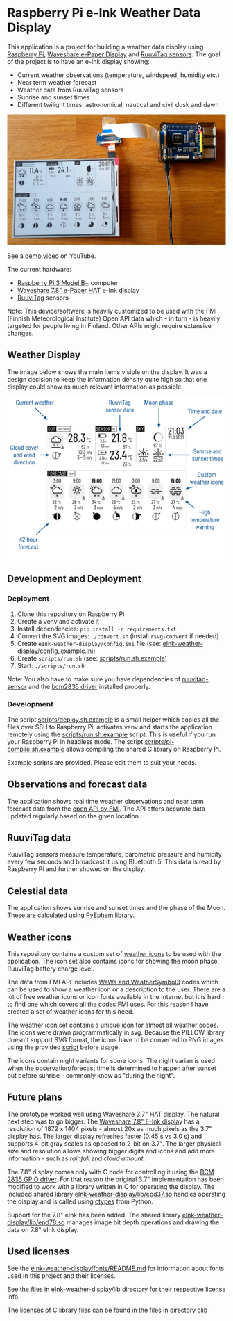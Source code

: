 # Raspberry Pi e-Ink Weather Data Display

This application is a project for building a weather data display using [Raspberry Pi](https://www.raspberrypi.org/products/), [Waveshare e-Paper Display](https://www.waveshare.com/product/raspberry-pi/displays/e-paper.htm) and [RuuviTag sensors](https://ruuvi.com/ruuvitag-specs/). The goal of the project is to have an e-Ink display showing:

- Current weather observations (temperature, windspeed, humidity etc.)
- Near term weather forecast
- Weather data from RuuviTag sensors
- Sunrise and sunset times
- Different twilight times: astronomical, nautical and civil dusk and dawn

![prototype](images/eInk-weather-display-7.8-Raspi.jpg)

See a [demo video](https://www.youtube.com/watch?v=s2YX_JOI1VU) on YouTube.

The current hardware:

- [Raspberry Pi 3 Model B+](https://www.raspberrypi.org/products/raspberry-pi-3-model-b-plus/) computer
- [Waveshare 7.8" e-Paper HAT](https://www.waveshare.com/product/raspberry-pi/displays/e-paper/7.8inch-e-paper-hat.htm) e-Ink display
- [RuuviTag](https://ruuvi.com/ruuvitag-specs/) sensors

Note: This device/software is heavily customized to be used with the FMI (Finnish Meteorological Institute) Open API data which - in turn - is heavily targeted for people living in Finland. Other APIs might require extensive changes.

## Weather Display

The image below shows the main items visible on the display. It was a design decision to keep the information density quite high so that one display could show as much relevant information as possible.

![infograph](images/infograph.png)

## Development and Deployment

### Deployment

1. Clone this repository on Raspberry Pi
1. Create a venv and activate it
1. Install dependencies: `pip install -r requirements.txt`
1. Convert the SVG images: `./convert.sh` (install `rsvg-convert` if needed)
1. Create `eInk-weather-display/config.ini` file (see: [eInk-weather-display/config_example.ini](eInk-weather-display/config_example.ini))
1. Create `scripts/run.sh` (see: [scripts/run.sh.example](scripts/run.sh.example))
1. Start: `./scripts/run.sh`

Note: You also have to make sure you have dependencies of [ruuvitag-sensor](https://github.com/ttu/ruuvitag-sensor) and the [bcm2835 driver](http://www.airspayce.com/mikem/bcm2835) installed properly.

### Development

The script [scripts/deploy.sh.example](scripts/deploy.sh.example) is a small helper which copies all the files over SSH to Raspberry Pi, activates venv and starts the application remotely using the [scripts/run.sh.example](scripts/run.sh.example) script. This is useful if you run your Raspberry Pi in headless mode. The script [scripts/pi-compile.sh.example](scripts/pi-compile.sh.example) allows compiling the shared C library on Raspberry Pi.

Example scripts are provided. Please edit them to suit your needs.

## Observations and forecast data

The application shows real time weather observations and near term forecast data from the [open API by FMI](https://en.ilmatieteenlaitos.fi/open-data). The API offers accurate data updated regularly based on the given location.

## RuuviTag data

RuuviTag sensors measure temperature, barometric pressure and humidity every few seconds and broadcast it using Bluetooth 5. This data is read by Raspberry Pi and further showed on the display.

## Celestial data

The application shows sunrise and sunset times and the phase of the Moon. These are calculated using [PyEphem library](https://rhodesmill.org/pyephem/).

## Weather icons

This repository contains a custom set of [weather icons](svg_icons/README.md) to be used with the application. The icon set also contains icons for showing the moon phase, RuuviTag battery charge level.

The data from FMI API includes [WaWa and WeatherSymbol3](weather_icon_codes.md) codes which can be used to show a weather icon or a description to the user. There are a lot of free weather icons or icon fonts available in the Internet but it is hard to find one which covers all the codes FMI uses. For this reason I have created a set of weather icons for this need.

The weather icon set contains a unique icon for almost all weather codes. The icons were drawn programmatically in svg. Because the PILLOW library doesn't support SVG format, the icons have to be converted to PNG images using the provided [script](scripts/convert.sh) before usage.

The icons contain night variants for some icons. The night varian is used when the observation/forecast time is determined to happen after sunset but before sunrise - commonly know as "during the night".

## Future plans

The prototype worked well using Waveshare 3.7" HAT display. The natural next step was to go bigger. The [Waveshare 7.8" E-Ink display](https://www.waveshare.com/product/raspberry-pi/displays/e-paper/7.8inch-e-paper-hat.htm) has a resolution of 1872 x 1404 pixels - almost 20x as much pixels as the 3.7" display has. The larger display refreshes faster (0.45 s vs 3.0 s) and supports 4-bit gray scales as opposed to 2-bit on 3.7". The larger physical size and resolution allows showing bigger digits and icons and add more information - such as _rainfall_ and _cloud amount_.

The 7.8" display comes only with C code for controlling it using the [BCM 2835 GPIO driver](https://www.airspayce.com/mikem/bcm2835/). For that reason the original 3.7" implementation has been modified to work with a library written in C for operating the display. The included shared library [eInk-weather-display/lib/epd37.so](eInk-weather-display/lib/epd37.so) handles operating the display and is called using [ctypes](https://docs.python.org/3/library/ctypes.html) from Python.

Support for the 7.8" eInk has been added. The shared library [eInk-weather-display/lib/epd78.so](eInk-weather-display/lib/epd78.so) manages image bit depth operations and drawing the data on 7.8" eInk display.

## Used licenses

See the [eInk-weather-display/fonts/README.md](eInk-weather-display/fonts/README.md) for information about fonts used in this project and their licenses.

See the files in [eInk-weather-display/lib](eInk-weather-display/lib) directory for their respective license info.

The licenses of C library files can be found in the files in directory [clib](clib)
